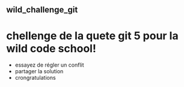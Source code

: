 ## wild_challenge_git
# chellenge de la quete git 5 pour la wild code school!
- essayez de régler un conflit
- partager la solution
- crongratulations
